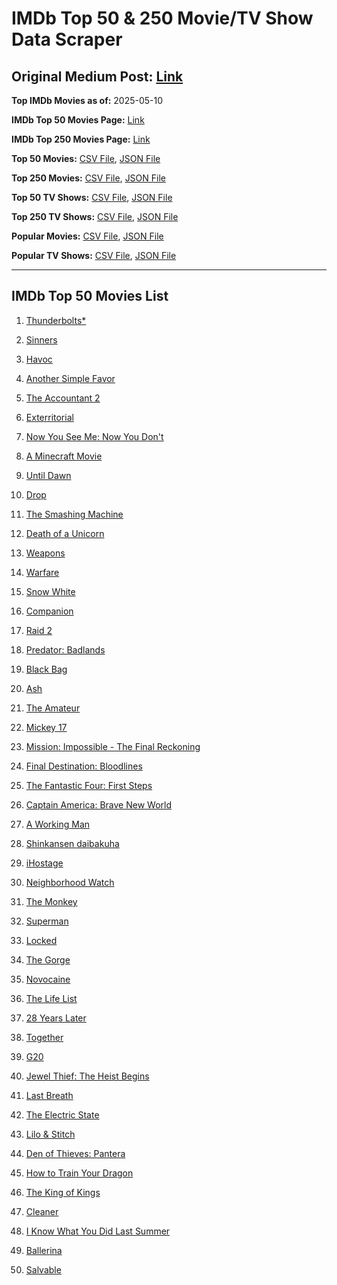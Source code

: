 # IMDb Top 50 & 250 Movie/TV Show Data Scraper

## Original Medium Post: [Link](https://medium.com/@nishantsahoo/which-movie-should-i-watch-5c83a3c0f5b1)

**Top IMDb Movies as of:** 2025-05-10

**IMDb Top 50 Movies Page:** [Link](https://www.imdb.com/search/title/?title_type=feature&release_date=2025-01-01,2025-12-31)

**IMDb Top 250 Movies Page:** [Link](https://www.imdb.com/chart/top/)

**Top 50 Movies:** [CSV File](/data/top50/movies.csv), [JSON File](/data/top50/movies.json)

**Top 250 Movies:** [CSV File](/data/top250/movies.csv), [JSON File](/data/top250/movies.json)

**Top 50 TV Shows:** [CSV File](/data/top50/shows.csv), [JSON File](/data/top50/shows.json)

**Top 250 TV Shows:** [CSV File](/data/top250/shows.csv), [JSON File](/data/top250/shows.json)

**Popular Movies:** [CSV File](/data/popular/movies.csv), [JSON File](/data/popular/movies.json)

**Popular TV Shows:** [CSV File](/data/popular/shows.csv), [JSON File](/data/popular/shows.json)

---

## IMDb Top 50 Movies List

1. [Thunderbolts\*](https://www.imdb.com/title/tt20969586/)

2. [Sinners](https://www.imdb.com/title/tt31193180/)

3. [Havoc](https://www.imdb.com/title/tt14123284/)

4. [Another Simple Favor](https://www.imdb.com/title/tt20214908/)

5. [The Accountant 2](https://www.imdb.com/title/tt7068946/)

6. [Exterritorial](https://www.imdb.com/title/tt30876483/)

7. [Now You See Me: Now You Don't](https://www.imdb.com/title/tt4712810/)

8. [A Minecraft Movie](https://www.imdb.com/title/tt3566834/)

9. [Until Dawn](https://www.imdb.com/title/tt30955489/)

10. [Drop](https://www.imdb.com/title/tt32149847/)

11. [The Smashing Machine](https://www.imdb.com/title/tt11214558/)

12. [Death of a Unicorn](https://www.imdb.com/title/tt28443655/)

13. [Weapons](https://www.imdb.com/title/tt26581740/)

14. [Warfare](https://www.imdb.com/title/tt31434639/)

15. [Snow White](https://www.imdb.com/title/tt6208148/)

16. [Companion](https://www.imdb.com/title/tt26584495/)

17. [Raid 2](https://www.imdb.com/title/tt28089700/)

18. [Predator: Badlands](https://www.imdb.com/title/tt31227572/)

19. [Black Bag](https://www.imdb.com/title/tt30988739/)

20. [Ash](https://www.imdb.com/title/tt17489650/)

21. [The Amateur](https://www.imdb.com/title/tt0899043/)

22. [Mickey 17](https://www.imdb.com/title/tt12299608/)

23. [Mission: Impossible - The Final Reckoning](https://www.imdb.com/title/tt9603208/)

24. [Final Destination: Bloodlines](https://www.imdb.com/title/tt9619824/)

25. [The Fantastic Four: First Steps](https://www.imdb.com/title/tt10676052/)

26. [Captain America: Brave New World](https://www.imdb.com/title/tt14513804/)

27. [A Working Man](https://www.imdb.com/title/tt9150192/)

28. [Shinkansen daibakuha](https://www.imdb.com/title/tt33452974/)

29. [iHostage](https://www.imdb.com/title/tt31181421/)

30. [Neighborhood Watch](https://www.imdb.com/title/tt1714918/)

31. [The Monkey](https://www.imdb.com/title/tt27714946/)

32. [Superman](https://www.imdb.com/title/tt5950044/)

33. [Locked](https://www.imdb.com/title/tt26671996/)

34. [The Gorge](https://www.imdb.com/title/tt13654226/)

35. [Novocaine](https://www.imdb.com/title/tt29603959/)

36. [The Life List](https://www.imdb.com/title/tt2172954/)

37. [28 Years Later](https://www.imdb.com/title/tt10548174/)

38. [Together](https://www.imdb.com/title/tt31184028/)

39. [G20](https://www.imdb.com/title/tt23476986/)

40. [Jewel Thief: The Heist Begins](https://www.imdb.com/title/tt27843798/)

41. [Last Breath](https://www.imdb.com/title/tt14403504/)

42. [The Electric State](https://www.imdb.com/title/tt7766378/)

43. [Lilo & Stitch](https://www.imdb.com/title/tt11655566/)

44. [Den of Thieves: Pantera](https://www.imdb.com/title/tt8008948/)

45. [How to Train Your Dragon](https://www.imdb.com/title/tt26743210/)

46. [The King of Kings](https://www.imdb.com/title/tt7967302/)

47. [Cleaner](https://www.imdb.com/title/tt27812086/)

48. [I Know What You Did Last Summer](https://www.imdb.com/title/tt4045450/)

49. [Ballerina](https://www.imdb.com/title/tt7181546/)

50. [Salvable](https://www.imdb.com/title/tt31249107/)
